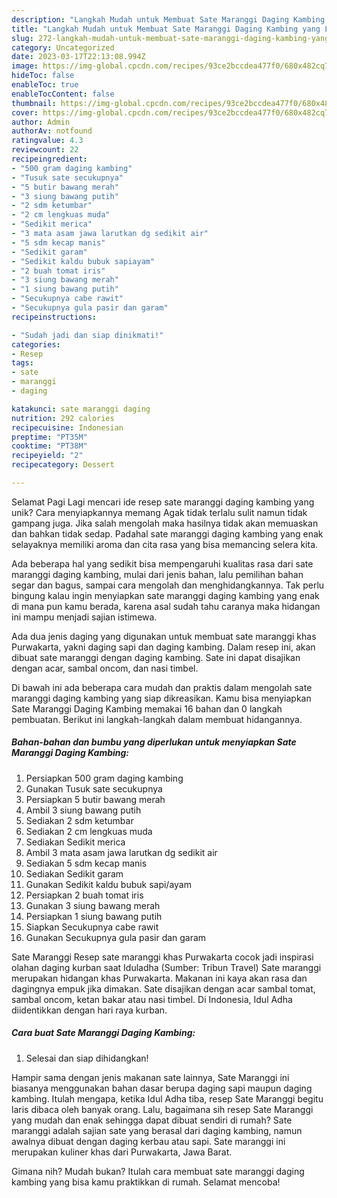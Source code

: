 ```yaml
---
description: "Langkah Mudah untuk Membuat Sate Maranggi Daging Kambing yang Lezat, Sempurna"
title: "Langkah Mudah untuk Membuat Sate Maranggi Daging Kambing yang Lezat, Sempurna"
slug: 272-langkah-mudah-untuk-membuat-sate-maranggi-daging-kambing-yang-lezat-sempurna
category: Uncategorized
date: 2023-03-17T22:13:08.994Z
image: https://img-global.cpcdn.com/recipes/93ce2bccdea477f0/680x482cq70/sate-maranggi-daging-kambing-foto-resep-utama.jpg
hideToc: false
enableToc: true
enableTocContent: false
thumbnail: https://img-global.cpcdn.com/recipes/93ce2bccdea477f0/680x482cq70/sate-maranggi-daging-kambing-foto-resep-utama.jpg
cover: https://img-global.cpcdn.com/recipes/93ce2bccdea477f0/680x482cq70/sate-maranggi-daging-kambing-foto-resep-utama.jpg
author: Admin
authorAv: notfound
ratingvalue: 4.3
reviewcount: 22
recipeingredient:
- "500 gram daging kambing"
- "Tusuk sate secukupnya"
- "5 butir bawang merah"
- "3 siung bawang putih"
- "2 sdm ketumbar"
- "2 cm lengkuas muda"
- "Sedikit merica"
- "3 mata asam jawa larutkan dg sedikit air"
- "5 sdm kecap manis"
- "Sedikit garam"
- "Sedikit kaldu bubuk sapiayam"
- "2 buah tomat iris"
- "3 siung bawang merah"
- "1 siung bawang putih"
- "Secukupnya cabe rawit"
- "Secukupnya gula pasir dan garam"
recipeinstructions:

- "Sudah jadi dan siap dinikmati!"
categories:
- Resep
tags:
- sate
- maranggi
- daging

katakunci: sate maranggi daging 
nutrition: 292 calories
recipecuisine: Indonesian
preptime: "PT35M"
cooktime: "PT38M"
recipeyield: "2"
recipecategory: Dessert

---
```



Selamat Pagi Lagi mencari ide resep sate maranggi daging kambing yang unik? Cara menyiapkannya memang Agak tidak terlalu sulit namun tidak gampang juga. Jika salah mengolah maka hasilnya tidak akan memuaskan dan bahkan tidak sedap. Padahal sate maranggi daging kambing yang enak selayaknya memiliki aroma dan cita rasa yang bisa memancing selera kita.


Ada beberapa hal yang sedikit bisa mempengaruhi kualitas rasa dari sate maranggi daging kambing, mulai dari jenis bahan, lalu pemilihan bahan segar dan bagus, sampai cara mengolah dan menghidangkannya. Tak perlu bingung kalau ingin menyiapkan sate maranggi daging kambing yang enak di mana pun kamu berada, karena asal sudah tahu caranya maka hidangan ini mampu menjadi sajian istimewa.

Ada dua jenis daging yang digunakan untuk membuat sate maranggi khas Purwakarta, yakni daging sapi dan daging kambing. Dalam resep ini, akan dibuat sate maranggi dengan daging kambing. Sate ini dapat disajikan dengan acar, sambal oncom, dan nasi timbel.


Di bawah ini ada beberapa cara mudah dan praktis dalam mengolah sate maranggi daging kambing yang siap dikreasikan. Kamu bisa menyiapkan Sate Maranggi Daging Kambing memakai 16 bahan dan 0 langkah pembuatan. Berikut ini langkah-langkah dalam membuat hidangannya.

<!--inarticleads1-->

##### Bahan-bahan dan bumbu yang diperlukan untuk menyiapkan Sate Maranggi Daging Kambing:

1. Persiapkan 500 gram daging kambing
1. Gunakan Tusuk sate secukupnya
1. Persiapkan 5 butir bawang merah
1. Ambil 3 siung bawang putih
1. Sediakan 2 sdm ketumbar
1. Sediakan 2 cm lengkuas muda
1. Sediakan Sedikit merica
1. Ambil 3 mata asam jawa larutkan dg sedikit air
1. Sediakan 5 sdm kecap manis
1. Sediakan Sedikit garam
1. Gunakan Sedikit kaldu bubuk sapi/ayam
1. Persiapkan 2 buah tomat iris
1. Gunakan 3 siung bawang merah
1. Persiapkan 1 siung bawang putih
1. Siapkan Secukupnya cabe rawit
1. Gunakan Secukupnya gula pasir dan garam


Sate Maranggi Resep sate maranggi khas Purwakarta cocok jadi inspirasi olahan daging kurban saat Iduladha (Sumber: Tribun Travel) Sate maranggi merupakan hidangan khas Purwakarta. Makanan ini kaya akan rasa dan dagingnya empuk jika dimakan. Sate disajikan dengan acar sambal tomat, sambal oncom, ketan bakar atau nasi timbel. Di Indonesia, Idul Adha diidentikkan dengan hari raya kurban. 

<!--inarticleads2-->

##### Cara buat Sate Maranggi Daging Kambing:


1. Selesai dan siap dihidangkan!

Hampir sama dengan jenis makanan sate lainnya, Sate Maranggi ini biasanya menggunakan bahan dasar berupa daging sapi maupun daging kambing. Itulah mengapa, ketika Idul Adha tiba, resep Sate Maranggi begitu laris dibaca oleh banyak orang. Lalu, bagaimana sih resep Sate Maranggi yang mudah dan enak sehingga dapat dibuat sendiri di rumah? Sate maranggi adalah sajian sate yang berasal dari daging kambing, namun awalnya dibuat dengan daging kerbau atau sapi. Sate maranggi ini merupakan kuliner khas dari Purwakarta, Jawa Barat. 

Gimana nih? Mudah bukan? Itulah cara membuat sate maranggi daging kambing yang bisa kamu praktikkan di rumah. Selamat mencoba!
